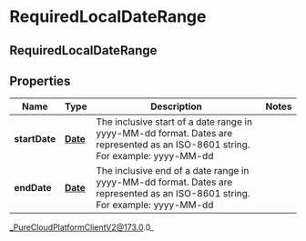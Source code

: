 # RequiredLocalDateRange

## RequiredLocalDateRange

## Properties

|Name | Type | Description | Notes|
|------------ | ------------- | ------------- | -------------|
| **startDate** | [**Date**](Date) | The inclusive start of a date range in yyyy-MM-dd format. Dates are represented as an ISO-8601 string. For example: yyyy-MM-dd | |
| **endDate** | [**Date**](Date) | The inclusive end of a date range in yyyy-MM-dd format. Dates are represented as an ISO-8601 string. For example: yyyy-MM-dd | |



_PureCloudPlatformClientV2@173.0.0_
